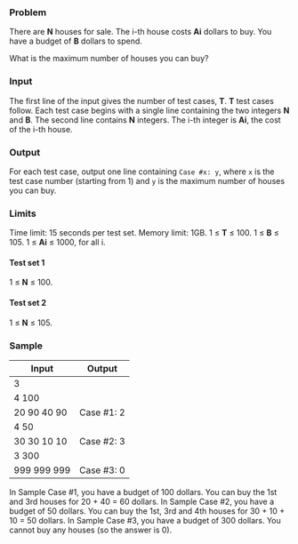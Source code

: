 ### Problem

There are **N** houses for sale. The i-th house costs **Ai** dollars to buy. You have a budget of **B** dollars to spend.

What is the maximum number of houses you can buy?

### Input

The first line of the input gives the number of test cases, **T**. **T** test cases follow. Each test case begins with a single line containing the two integers **N** and **B**. The second line contains **N** integers. The i-th integer is **Ai**, the cost of the i-th house.

### Output

For each test case, output one line containing `Case #x: y`, where `x` is the test case number (starting from 1) and `y` is the maximum number of houses you can buy.

### Limits

Time limit: 15 seconds per test set.
Memory limit: 1GB.
1 ≤ **T** ≤ 100.
1 ≤ **B** ≤ 105.
1 ≤ **Ai** ≤ 1000, for all i.

#### Test set 1

1 ≤ **N** ≤ 100.

#### Test set 2

1 ≤ **N** ≤ 105.

### Sample

| Input | Output|
| - | - |
| 3 | |
| 4  100 | |
| 20 90 40 90 | Case #1: 2 |
| 4 50 | |
| 30 30 10 10 | Case #2: 3 |
|3 300 | |
| 999 999 999| Case #3: 0  |

In Sample Case #1, you have a budget of 100 dollars. You can buy the 1st and 3rd houses for 20 + 40 = 60 dollars.
In Sample Case #2, you have a budget of 50 dollars. You can buy the 1st, 3rd and 4th houses for 30 + 10 + 10 = 50 dollars.
In Sample Case #3, you have a budget of 300 dollars. You cannot buy any houses (so the answer is 0).